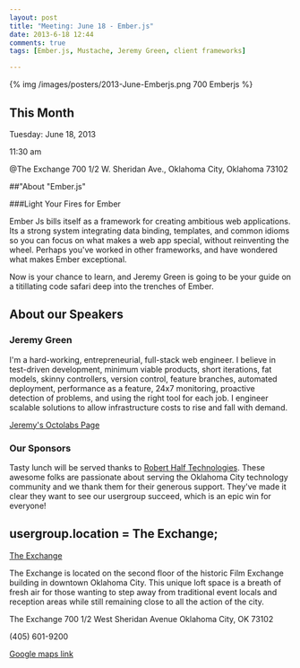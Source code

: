 ```yaml
---
layout: post
title: "Meeting: June 18 - Ember.js"
date: 2013-6-18 12:44
comments: true
tags: [Ember.js, Mustache, Jeremy Green, client frameworks]

---
```

{% img /images/posters/2013-June-Emberjs.png 700 Emberjs %}

## This Month

Tuesday: June 18, 2013 

11:30 am

@The Exchange
700 1/2 W. Sheridan Ave.,
Oklahoma City, Oklahoma
73102




##"About "Ember.js" 

###Light Your Fires for Ember

Ember Js bills itself as a framework for creating ambitious web applications. Its a strong system integrating data binding, templates, and common idioms so you can focus on what makes a web app special, without reinventing the wheel. Perhaps you've worked in other frameworks, and have wondered what makes Ember exceptional. 

Now is your chance to learn, and Jeremy Green is going to be your guide on a titillating code safari deep into the trenches of Ember.

<!-- more -->

## About our Speakers

### Jeremy Green
I'm a hard-working, entrepreneurial, full-stack web engineer.  I believe in test-driven development, minimum viable products, short iterations, fat models, skinny controllers, version control, feature branches, automated deployment, performance as a feature, 24x7 monitoring, proactive detection of problems, and using the right tool for each job.  I engineer scalable solutions to allow infrastructure costs to rise and fall with demand.

[Jeremy's Octolabs Page](http://www.octolabs.com/)

### Our Sponsors
Tasty lunch will be served thanks to [Robert Half Technologies](http://www.roberthalftechnology.com/). These awesome folks are passionate about serving the Oklahoma City technology community and we thank them for their generous support. They've made it clear they want to see our usergroup succeed, which is an epic win for everyone!

## usergroup.location = The Exchange;


[The Exchange](http://www.exchangeokc.com/) 

The Exchange is located on the second floor of the historic Film Exchange building in downtown Oklahoma City.  This unique loft space is a breath of fresh air for those wanting to step away from traditional event locals and reception areas while still remaining close to all the action of the city.

The Exchange
700 1/2 West Sheridan Avenue
Oklahoma City, OK 73102

(405) 601-9200    


[Google maps link](https://maps.google.com/maps?q=+700+West+Sheridan+Avenue+Oklahoma+City,+OK+73102&hl=en&sll=37.0625,-95.677068&sspn=83.75977,57.919922&hnear=700+W+Sheridan+Ave,+Oklahoma+City,+Oklahoma+73102&t=m&z=17)

